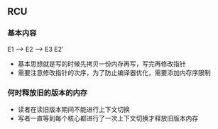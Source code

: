 ## RCU

### 基本内容

E1 --> E2 --> E3
       E2'

- 基本思想就是写的时候先拷贝一份内存再写，写完再修改指针
- 需要注意修改指针的次序，为了防止编译器优化，需要添加内存序限制

### 何时释放旧的版本的内存

- 读者在读旧版本期间不能进行上下文切换
- 写者一直等到每个核心都进行了一次上下文切换才释放旧版本内存